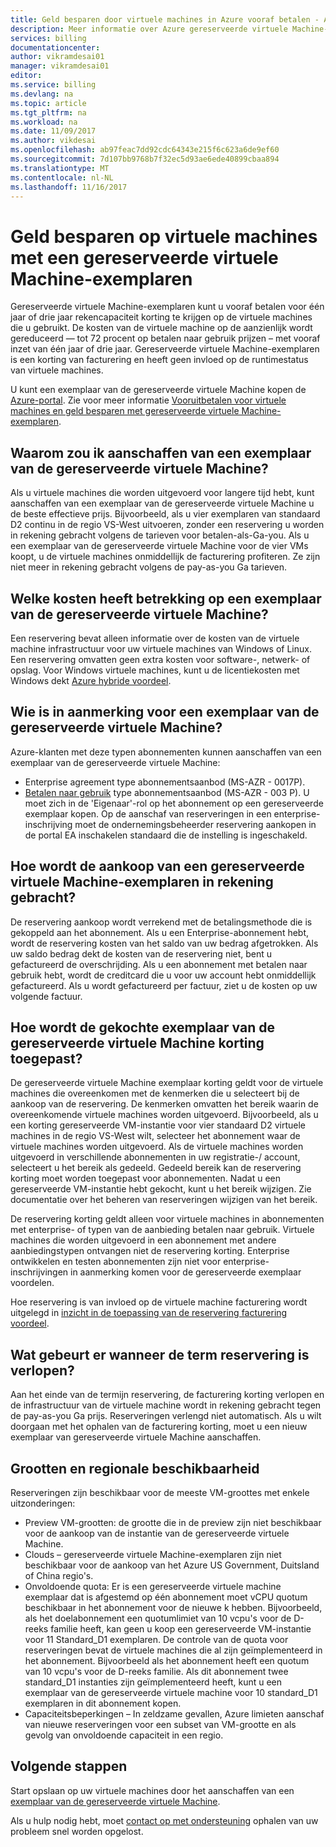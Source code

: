 ```yaml
---
title: Geld besparen door virtuele machines in Azure vooraf betalen - Azure | Microsoft Docs
description: Meer informatie over Azure gereserveerde virtuele Machine-exemplaar op te slaan op de kosten van uw virtuele machines.
services: billing
documentationcenter: 
author: vikramdesai01
manager: vikramdesai01
editor: 
ms.service: billing
ms.devlang: na
ms.topic: article
ms.tgt_pltfrm: na
ms.workload: na
ms.date: 11/09/2017
ms.author: vikdesai
ms.openlocfilehash: ab97feac7dd92cdc64343e215f6c623a6de9ef60
ms.sourcegitcommit: 7d107bb9768b7f32ec5d93ae6ede40899cbaa894
ms.translationtype: MT
ms.contentlocale: nl-NL
ms.lasthandoff: 11/16/2017
---
```

# <a name="save-money-on-virtual-machines-with-reserved-virtual-machine-instances"></a>Geld besparen op virtuele machines met een gereserveerde virtuele Machine-exemplaren 
Gereserveerde virtuele Machine-exemplaren kunt u vooraf betalen voor één jaar of drie jaar rekencapaciteit korting te krijgen op de virtuele machines die u gebruikt. De kosten van de virtuele machine op de aanzienlijk wordt gereduceerd — tot 72 procent op betalen naar gebruik prijzen – met vooraf inzet van één jaar of drie jaar. Gereserveerde virtuele Machine-exemplaren is een korting van facturering en heeft geen invloed op de runtimestatus van virtuele machines.

U kunt een exemplaar van de gereserveerde virtuele Machine kopen de [Azure-portal](https://aka.ms/reservations). Zie voor meer informatie [Vooruitbetalen voor virtuele machines en geld besparen met gereserveerde virtuele Machine-exemplaren](https://go.microsoft.com/fwlink/?linkid=861721).

## <a name="why-should-i-buy-a-reserved-virtual-machine-instance"></a>Waarom zou ik aanschaffen van een exemplaar van de gereserveerde virtuele Machine?
Als u virtuele machines die worden uitgevoerd voor langere tijd hebt, kunt aanschaffen van een exemplaar van de gereserveerde virtuele Machine u de beste effectieve prijs. Bijvoorbeeld, als u vier exemplaren van standaard D2 continu in de regio VS-West uitvoeren, zonder een reservering u worden in rekening gebracht volgens de tarieven voor betalen-als-Ga-you. Als u een exemplaar van de gereserveerde virtuele Machine voor de vier VMs koopt, u de virtuele machines onmiddellijk de facturering profiteren. Ze zijn niet meer in rekening gebracht volgens de pay-as-you Ga tarieven. 

## <a name="what-charges-does-a-reserved-virtual-machine-instance-cover"></a>Welke kosten heeft betrekking op een exemplaar van de gereserveerde virtuele Machine?
Een reservering bevat alleen informatie over de kosten van de virtuele machine infrastructuur voor uw virtuele machines van Windows of Linux. Een reservering omvatten geen extra kosten voor software-, netwerk- of opslag. Voor Windows virtuele machines, kunt u de licentiekosten met Windows dekt [Azure hybride voordeel](https://azure.microsoft.com/pricing/hybrid-benefit/).

## <a name="whos-eligible-to-purchase-a-reserved-virtual-machine-instance"></a>Wie is in aanmerking voor een exemplaar van de gereserveerde virtuele Machine?
Azure-klanten met deze typen abonnementen kunnen aanschaffen van een exemplaar van de gereserveerde virtuele Machine:
-   Enterprise agreement type abonnementsaanbod (MS-AZR - 0017P).
-   [Betalen naar gebruik](https://azure.microsoft.com/offers/ms-azr-0003p/) type abonnementsaanbod (MS-AZR - 003 P).
U moet zich in de 'Eigenaar'-rol op het abonnement op een gereserveerde exemplaar kopen. Op de aanschaf van reserveringen in een enterprise-inschrijving moet de ondernemingsbeheerder reservering aankopen in de portal EA inschakelen standaard die de instelling is ingeschakeld.

## <a name="how-is-a-reserved-virtual-machine-instances-purchase-billed"></a>Hoe wordt de aankoop van een gereserveerde virtuele Machine-exemplaren in rekening gebracht?
De reservering aankoop wordt verrekend met de betalingsmethode die is gekoppeld aan het abonnement. Als u een Enterprise-abonnement hebt, wordt de reservering kosten van het saldo van uw bedrag afgetrokken. Als uw saldo bedrag dekt de kosten van de reservering niet, bent u gefactureerd de overschrijding.
Als u een abonnement met betalen naar gebruik hebt, wordt de creditcard die u voor uw account hebt onmiddellijk gefactureerd. Als u wordt gefactureerd per factuur, ziet u de kosten op uw volgende factuur.

## <a name="how-is-the-purchased-reserved-virtual-machine-instance-discount-applied"></a>Hoe wordt de gekochte exemplaar van de gereserveerde virtuele Machine korting toegepast?
De gereserveerde virtuele Machine exemplaar korting geldt voor de virtuele machines die overeenkomen met de kenmerken die u selecteert bij de aankoop van de reservering. De kenmerken omvatten het bereik waarin de overeenkomende virtuele machines worden uitgevoerd. Bijvoorbeeld, als u een korting gereserveerde VM-instantie voor vier standaard D2 virtuele machines in de regio VS-West wilt, selecteer het abonnement waar de virtuele machines worden uitgevoerd. Als de virtuele machines worden uitgevoerd in verschillende abonnementen in uw registratie-/ account, selecteert u het bereik als gedeeld. Gedeeld bereik kan de reservering korting moet worden toegepast voor abonnementen.
Nadat u een gereserveerde VM-instantie hebt gekocht, kunt u het bereik wijzigen. Zie documentatie over het beheren van reserveringen wijzigen van het bereik.

De reservering korting geldt alleen voor virtuele machines in abonnementen met enterprise- of typen van de aanbieding betalen naar gebruik. Virtuele machines die worden uitgevoerd in een abonnement met andere aanbiedingstypen ontvangen niet de reservering korting. Enterprise ontwikkelen en testen abonnementen zijn niet voor enterprise-inschrijvingen in aanmerking komen voor de gereserveerde exemplaar voordelen.

Hoe reservering is van invloed op de virtuele machine facturering wordt uitgelegd in [inzicht in de toepassing van de reservering facturering voordeel](https://go.microsoft.com/fwlink/?linkid=861721).

## <a name="what-happens-when-the-reservation-term-expires"></a>Wat gebeurt er wanneer de term reservering is verlopen?
Aan het einde van de termijn reservering, de facturering korting verlopen en de infrastructuur van de virtuele machine wordt in rekening gebracht tegen de pay-as-you Ga prijs. Reserveringen verlengd niet automatisch. Als u wilt doorgaan met het ophalen van de facturering korting, moet u een nieuw exemplaar van gereserveerde virtuele Machine aanschaffen. 

## <a name="sizes-and-regional-availability"></a>Grootten en regionale beschikbaarheid
Reserveringen zijn beschikbaar voor de meeste VM-groottes met enkele uitzonderingen:
- Preview VM-grootten: de grootte die in de preview zijn niet beschikbaar voor de aankoop van de instantie van de gereserveerde virtuele Machine.
- Clouds – gereserveerde virtuele Machine-exemplaren zijn niet beschikbaar voor de aankoop van het Azure US Government, Duitsland of China regio's. 
- Onvoldoende quota: Er is een gereserveerde virtuele machine exemplaar dat is afgestemd op één abonnement moet vCPU quotum beschikbaar in het abonnement voor de nieuwe k hebben. Bijvoorbeeld, als het doelabonnement een quotumlimiet van 10 vcpu's voor de D-reeks familie heeft, kan geen u koop een gereserveerde VM-instantie voor 11 Standard_D1 exemplaren. De controle van de quota voor reserveringen bevat de virtuele machines die al zijn geïmplementeerd in het abonnement. Bijvoorbeeld als het abonnement heeft een quotum van 10 vcpu's voor de D-reeks familie. Als dit abonnement twee standard_D1 instanties zijn geïmplementeerd heeft, kunt u een exemplaar van de gereserveerde virtuele machine voor 10 standard_D1 exemplaren in dit abonnement kopen. 
- Capaciteitsbeperkingen – In zeldzame gevallen, Azure limieten aanschaf van nieuwe reserveringen voor een subset van VM-grootte en als gevolg van onvoldoende capaciteit in een regio.

## <a name="next-steps"></a>Volgende stappen
Start opslaan op uw virtuele machines door het aanschaffen van een [exemplaar van de gereserveerde virtuele Machine](https://go.microsoft.com/fwlink/?linkid=861721). 

Als u hulp nodig hebt, moet [contact op met ondersteuning](https://portal.azure.com/?#blade/Microsoft_Azure_Support/HelpAndSupportBlade) ophalen van uw probleem snel worden opgelost.
